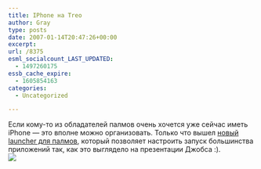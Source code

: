 ```yaml
---
title: IPhone на Treo
author: Gray
type: posts
date: 2007-01-14T20:47:26+00:00
excerpt:
url: /8375
esml_socialcount_LAST_UPDATED:
  - 1497260175
essb_cache_expire:
  - 1605854163
categories:
  - Uncategorized

---
```








Если кому-то из обладателей палмов очень хочется уже сейчас иметь iPhone &#8212; это вполне можно организовать. Только что вышел <a href="http://www.tuaw.com/2007/01/13/iphony-launcher-for-palm-os/" target="_blank">новый launcher для палмов</a>, который позволяет настроить запуск большинства приложений так, как это выглядело на презентации Джобса :).  
<img src="https://i2.wp.com/www.blogsmithmedia.com/www.tuaw.com/media/2007/01/iphony.jpg?w=740" data-recalc-dims="1" />